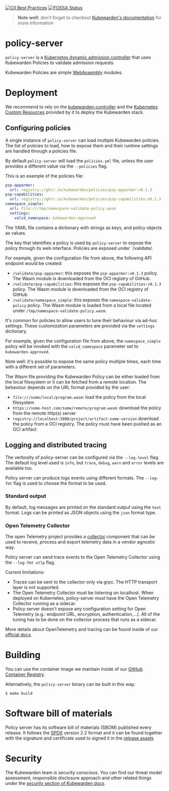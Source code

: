 [![CII Best Practices](https://bestpractices.coreinfrastructure.org/projects/6626/badge)](https://bestpractices.coreinfrastructure.org/projects/6626)
[![FOSSA Status](https://app.fossa.com/api/projects/custom%2B25850%2Fgithub.com%2Fkubewarden%2Fpolicy-server.svg?type=shield)](https://app.fossa.com/projects/custom%2B25850%2Fgithub.com%2Fkubewarden%2Fpolicy-server?ref=badge_shield)

> **Note well:** don't forget to checkout [Kubewarden's documentation](https://docs.kubewarden.io)
> for more information

# policy-server

`policy-server` is a
[Kubernetes dynamic admission controller](https://kubernetes.io/docs/reference/access-authn-authz/extensible-admission-controllers/)
that uses Kubewarden Policies to validate admission requests.

Kubewarden Policies are simple [WebAssembly](https://webassembly.org/)
modules.

# Deployment

We recommend to rely on the [kubewarden-controller](https://github.com/kubewarden/kubewarden-controller)
and the [Kubernetes Custom Resources](https://kubernetes.io/docs/concepts/extend-kubernetes/api-extension/custom-resources/)
provided by it to deploy the Kubewarden stack.

## Configuring policies

A single instance of `policy-server` can load multiple Kubewarden policies. The list
of policies to load, how to expose them and their runtime settings are handled
through a policies file.

By default `policy-server` will load the `policies.yml` file, unless the user
provides a different value via the `--policies` flag.

This is an example of the policies file:

```yml
psp-apparmor:
  url: registry://ghcr.io/kubewarden/policies/psp-apparmor:v0.1.3
psp-capabilities:
  url: registry://ghcr.io/kubewarden/policies/psp-capabilities:v0.1.3
namespace_simple:
  url: file:///tmp/namespace-validate-policy.wasm
  settings:
    valid_namespace: kubewarden-approved
```

The YAML file contains a dictionary with strings as keys, and policy objects as values.

The key that identifies a policy is used by `policy-server` to expose the policy
through its web interface. Policies are exposed under `/validate/<policy id>.

For example, given the configuration file from above, the following API endpoint
would be created:

  * `/validate/psp-apparmor`: this exposes the `psp-apparmor:v0.1.3`
    policy. The Wasm module is downloaded from the OCI registry of GitHub.
  * `/validate/psp-capabilities`: this exposes the `psp-capabilities:v0.1.3`
    policy. The Wasm module is downloaded from the OCI registry of GitHub.
  * `/validate/namespace_simple`: this exposes the `namespace-validate-policy`
    policy. The Wasm module is loaded from a local file located under `/tmp/namespace-validate-policy.wasm`.

It's common for policies to allow users to tune their behaviour via ad-hoc settings.
These customization parameters are provided via the `settings` dictionary.

For example, given the configuration file from above, the `namespace_simple` policy
will be invoked with the `valid_namespace` parameter set to `kubewarden-approved`.

Note well: it's possible to expose the same policy multiple times, each time with
a different set of parameters.

The Wasm file providing the Kubewarden Policy can be either loaded from
the local filesystem or it can be fetched from a remote location. The behaviour
depends on the URL format provided by the user:

* `file:///some/local/program.wasm`: load the policy from the local filesystem
* `https://some-host.com/some/remote/program.wasm`: download the policy from the
  remote http(s) server
* `registry://localhost:5000/project/artifact:some-version` download the policy
  from a OCI registry. The policy must have been pushed as an OCI artifact

## Logging and distributed tracing

The verbosity of policy-server can be configured via the `--log-level` flag.
The default log level used is `info`, but `trace`, `debug`, `warn` and `error`
levels are available too.

Policy server can produce logs events using different formats. The `--log-fmt`
flag is used to choose the format to be used.

### Standard output

By default, log messages are printed on the standard output using the
`text` format. Logs can be printed as JSON objects using the `json` format type.

### Open Telemetry Collector

The open Telemetry project provides a [collector](https://opentelemetry.io/docs/collector/)
component that can be used to receive, process and export telemetry data
in a vendor agnostic way.

Policy server can send trace events to the Open Telemetry Collector using the
`--log-fmt otlp` flag.

Current limitations:

  * Traces can be sent to the collector only via grpc. The HTTP transport
    layer is not supported.
  * The Open Telemetry Collector must be listening on localhost. When deployed
    on Kubernetes, policy-server must have the Open Telemetry Collector
    running as a sidecar.
  * Policy server doesn't expose any configuration setting for Open Telemetry
    (e.g.: endpoint URL, encryption, authentication,...). All of the tuning
    has to be done on the collector process that runs as a sidecar.

More details about OpenTelemetry and tracing can be found inside of
our [official docs](https://docs.kubewarden.io/operator-manual/tracing/01-quickstart.html).

# Building

You can use the container image we maintain inside of our
[GitHub Container Registry](https://github.com/orgs/kubewarden/packages/container/package/policy-server).

Alternatively, the `policy-server` binary can be built in this way:

```shell
$ make build
```

# Software bill of materials

Policy server has its software bill of materials (SBOM) published every release.
It follows the [SPDX](https://spdx.dev/) version 2.2 format and it can be found
together with the signature and certificate used to signed it in the
[release assets](https://github.com/kubewarden/policy-server/releases)

# Security

The Kubewarden team is security conscious. You can find our threat model
assessment, responsible disclosure approach and other related things under the
[*security* section of Kubewarden
docs](https://docs.kubewarden.io/security/intro).
